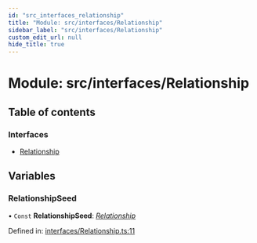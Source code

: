```yaml
---
id: "src_interfaces_relationship"
title: "Module: src/interfaces/Relationship"
sidebar_label: "src/interfaces/Relationship"
custom_edit_url: null
hide_title: true
---
```


# Module: src/interfaces/Relationship

## Table of contents

### Interfaces

- [Relationship](../interfaces/src_interfaces_relationship.relationship.md)

## Variables

### RelationshipSeed

• `Const` **RelationshipSeed**: [*Relationship*](../interfaces/src_interfaces_relationship.relationship.md)

Defined in: [interfaces/Relationship.ts:11](https://github.com/xr3ngine/xr3ngine/blob/673ad6a5f/packages/common/src/interfaces/Relationship.ts#L11)

